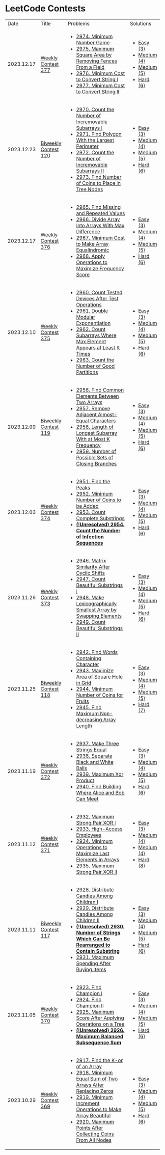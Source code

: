 LeetCode Contests
========

<table>
  <tr>
    <td>Date</td>
    <td>Title</td>
    <td>Problems</td>
    <td>Solutions</td>
  </tr>
  <tr>
    <td>2023.12.17</td>
    <td><a href="https://leetcode.com/contest/weekly-contest-377/">Weekly Contest 377</a></td>
    <td>
        <ul>
            <li><a href="https://leetcode.com/problems/minimum-number-game/">2974. Minimum Number Game</a></li>
            <li><a href="https://leetcode.com/problems/maximum-square-area-by-removing-fences-from-a-field/">2975. Maximum Square Area by Removing Fences From a Field</a></li>
            <li><a href="https://leetcode.com/problems/minimum-cost-to-convert-string-i/">2976. Minimum Cost to Convert String I</a></li>
            <li><a href="https://leetcode.com/problems/minimum-cost-to-convert-string-ii/">2977. Minimum Cost to Convert String II</a></li>
        </ul>
    </td>
    <td>
        <ul>
            <li><a href="src/main/java/com/github/antonfermat/leetcode/contest/weekly377/Solution1.java">Easy (3)</a></li>
            <li><a href="src/main/java/com/github/antonfermat/leetcode/contest/weekly377/Solution2.java">Medium (4)</a></li>
            <li><a href="src/main/java/com/github/antonfermat/leetcode/contest/weekly377/Solution3.java">Medium (5)</a></li>
            <li><a href="src/main/java/com/github/antonfermat/leetcode/contest/weekly377/Solution4.java">Hard (6)</a></li>
        </ul>
    </td>
  </tr>
  <tr>
    <td>2023.12.23</td>
    <td><a href="https://leetcode.com/contest/biweekly-contest-120/">Biweekly Contest 120</a></td>
    <td>
        <ul>
            <li><a href="https://leetcode.com/problems/count-the-number-of-incremovable-subarrays-i/">2970. Count the Number of Incremovable Subarrays I</a></li>
            <li><a href="https://leetcode.com/problems/find-polygon-with-the-largest-perimeter/">2971. Find Polygon With the Largest Perimeter</a></li>
            <li><a href="https://leetcode.com/problems/count-the-number-of-incremovable-subarrays-ii/">2972. Count the Number of Incremovable Subarrays II</a></li>
            <li><a href="https://leetcode.com/problems/find-number-of-coins-to-place-in-tree-nodes/">2973. Find Number of Coins to Place in Tree Nodes</a></li>
        </ul>
    </td>
    <td>
        <ul>
            <li><a href="src/main/java/com/github/antonfermat/leetcode/contest/biweekly120/Solution1.java">Easy (3)</a></li>
            <li><a href="src/main/java/com/github/antonfermat/leetcode/contest/biweekly120/Solution2.java">Medium (4)</a></li>
            <li><a href="src/main/java/com/github/antonfermat/leetcode/contest/biweekly120/Solution3.java">Medium (5)</a></li>
            <li><a href="src/main/java/com/github/antonfermat/leetcode/contest/biweekly120/Solution4.java">Hard (6)</a></li>
        </ul>
    </td>
  </tr>
  <tr>
    <td>2023.12.17</td>
    <td><a href="https://leetcode.com/contest/weekly-contest-376/">Weekly Contest 376</a></td>
    <td>
        <ul>
            <li><a href="https://leetcode.com/problems/find-missing-and-repeated-values/">2965. Find Missing and Repeated Values</a></li>
            <li><a href="https://leetcode.com/problems/divide-array-into-arrays-with-max-difference/">2966. Divide Array Into Arrays With Max Difference</a></li>
            <li><a href="https://leetcode.com/problems/minimum-cost-to-make-array-equalindromic/">2967. Minimum Cost to Make Array Equalindromic</a></li>
            <li><a href="https://leetcode.com/problems/apply-operations-to-maximize-frequency-score/">2968. Apply Operations to Maximize Frequency Score</a></li>
        </ul>
    </td>
    <td>
        <ul>
            <li><a href="src/main/java/com/github/antonfermat/leetcode/contest/weekly376/Solution1.java">Easy (3)</a></li>
            <li><a href="src/main/java/com/github/antonfermat/leetcode/contest/weekly376/Solution2.java">Medium (4)</a></li>
            <li><a href="src/main/java/com/github/antonfermat/leetcode/contest/weekly376/Solution3.java">Medium (5)</a></li>
            <li><a href="src/main/java/com/github/antonfermat/leetcode/contest/weekly376/Solution4.java">Hard (6)</a></li>
        </ul>
    </td>
  </tr>
  <tr>
    <td>2023.12.10</td>
    <td><a href="https://leetcode.com/contest/weekly-contest-375/">Weekly Contest 375</a></td>
    <td>
        <ul>
            <li><a href="https://leetcode.com/problems/count-tested-devices-after-test-operations/">2960. Count Tested Devices After Test Operations</a></li>
            <li><a href="https://leetcode.com/problems/double-modular-exponentiation/">2961. Double Modular Exponentiation</a></li>
            <li><a href="https://leetcode.com/problems/count-subarrays-where-max-element-appears-at-least-k-times/">2962. Count Subarrays Where Max Element Appears at Least K Times</a></li>
            <li><a href="https://leetcode.com/problems/count-the-number-of-good-partitions/">2963. Count the Number of Good Partitions</a></li>
        </ul>
    </td>
    <td>
        <ul>
            <li><a href="src/main/java/com/github/antonfermat/leetcode/contest/weekly375/Solution1.java">Easy (3)</a></li>
            <li><a href="src/main/java/com/github/antonfermat/leetcode/contest/weekly375/Solution2.java">Medium (4)</a></li>
            <li><a href="src/main/java/com/github/antonfermat/leetcode/contest/weekly375/Solution3.java">Medium (5)</a></li>
            <li><a href="src/main/java/com/github/antonfermat/leetcode/contest/weekly375/Solution4.java">Hard (6)</a></li>
        </ul>
    </td>
  </tr>
  <tr>
    <td>2023.12.09</td>
    <td><a href="https://leetcode.com/contest/biweekly-contest-119/">Biweekly Contest 119</a></td>
    <td>
        <ul>
            <li><a href="https://leetcode.com/problems/find-common-elements-between-two-arrays/">2956. Find Common Elements Between Two Arrays</a></li>
            <li><a href="https://leetcode.com/problems/remove-adjacent-almost-equal-characters/">2957. Remove Adjacent Almost-Equal Characters</a></li>
            <li><a href="https://leetcode.com/problems/length-of-longest-subarray-with-at-most-k-frequency/">2958. Length of Longest Subarray With at Most K Frequency</a></li>
            <li><a href="https://leetcode.com/problems/number-of-possible-sets-of-closing-branches/">2959. Number of Possible Sets of Closing Branches</a></li>
        </ul>
    </td>
    <td>
        <ul>
            <li><a href="src/main/java/com/github/antonfermat/leetcode/contest/biweekly119/Solution1.java">Easy (3)</a></li>
            <li><a href="src/main/java/com/github/antonfermat/leetcode/contest/biweekly119/Solution2.java">Medium (4)</a></li>
            <li><a href="src/main/java/com/github/antonfermat/leetcode/contest/biweekly119/Solution3.java">Medium (5)</a></li>
            <li><a href="src/main/java/com/github/antonfermat/leetcode/contest/biweekly119/Solution4.java">Hard (6)</a></li>
        </ul>
    </td>
  </tr>
  <tr>
    <td>2023.12.03</td>
    <td><a href="https://leetcode.com/contest/weekly-contest-374/">Weekly Contest 374</a></td>
    <td>
        <ul>
            <li><a href="https://leetcode.com/problems/find-the-peaks/">2951. Find the Peaks</a></li>
            <li><a href="https://leetcode.com/problems/minimum-number-of-coins-to-be-added/">2952. Minimum Number of Coins to be Added</a></li>
            <li><a href="https://leetcode.com/problems/count-complete-substrings/">2953. Count Complete Substrings</a></li>
            <li><a href="https://leetcode.com/problems/count-the-number-of-infection-sequences/"><b>(!Unresolved) 2954. Count the Number of Infection Sequences</b></a></li>
        </ul>
    </td>
    <td>
        <ul>
            <li><a href="src/main/java/com/github/antonfermat/leetcode/contest/weekly374/Solution1.java">Easy (3)</a></li>
            <li><a href="src/main/java/com/github/antonfermat/leetcode/contest/weekly374/Solution2.java">Medium (4)</a></li>
            <li><a href="src/main/java/com/github/antonfermat/leetcode/contest/weekly374/Solution3.java">Medium (5)</a></li>
            <li><a href="src/main/java/com/github/antonfermat/leetcode/contest/weekly374/Solution4.java">Hard (6)</a></li>
        </ul>
    </td>
  <tr>
    <td>2023.11.26</td>
    <td><a href="https://leetcode.com/contest/weekly-contest-373/">Weekly Contest 373</a></td>
    <td>
        <ul>
            <li><a href="https://leetcode.com/problems/matrix-similarity-after-cyclic-shifts/">2946. Matrix Similarity After Cyclic Shifts</a></li>
            <li><a href="https://leetcode.com/problems/count-beautiful-substrings-i/">2947. Count Beautiful Substrings I</a></li>
            <li><a href="https://leetcode.com/problems/make-lexicographically-smallest-array-by-swapping-elements/">2948. Make Lexicographically Smallest Array by Swapping Elements</a></li>
            <li><a href="https://leetcode.com/problems/count-beautiful-substrings-ii/">2949. Count Beautiful Substrings II</a></li>
        </ul>
    </td>
    <td>
        <ul>
            <li><a href="src/main/java/com/github/antonfermat/leetcode/contest/weekly373/Solution1.java">Easy (3)</a></li>
            <li><a href="src/main/java/com/github/antonfermat/leetcode/contest/weekly373/Solution2.java">Medium (4)</a></li>
            <li><a href="src/main/java/com/github/antonfermat/leetcode/contest/weekly373/Solution3.java">Medium (5)</a></li>
            <li><a href="src/main/java/com/github/antonfermat/leetcode/contest/weekly373/Solution4.java">Hard (6)</a></li>
        </ul>
    </td>
  </tr>
  <tr>
    <td>2023.11.25</td>
    <td><a href="https://leetcode.com/contest/biweekly-contest-118/">Biweekly Contest 118</a></td>
    <td>
        <ul>
            <li><a href="https://leetcode.com/problems/find-words-containing-character/">2942. Find Words Containing Character</a></li>
            <li><a href="https://leetcode.com/problems/maximize-area-of-square-hole-in-grid/">2943. Maximize Area of Square Hole in Grid</a></li>
            <li><a href="https://leetcode.com/problems/minimum-number-of-coins-for-fruits/">2944. Minimum Number of Coins for Fruits</a></li>
            <li><a href="https://leetcode.com/problems/find-maximum-non-decreasing-array-length/">2945. Find Maximum Non-decreasing Array Length</a></li>
        </ul>
    </td>
    <td>
        <ul>
            <li><a href="src/main/java/com/github/antonfermat/leetcode/contest/biweekly118/Solution1.java">Easy (3)</a></li>
            <li><a href="src/main/java/com/github/antonfermat/leetcode/contest/biweekly118/Solution2.java">Medium (4)</a></li>
            <li><a href="src/main/java/com/github/antonfermat/leetcode/contest/biweekly118/Solution3.java">Medium (5)</a></li>
            <li><a href="src/main/java/com/github/antonfermat/leetcode/contest/biweekly118/Solution4.java">Hard (7)</a></li>
        </ul>
    </td>
  </tr>
  <tr>
    <td>2023.11.19</td>
    <td><a href="https://leetcode.com/contest/weekly-contest-372/">Weekly Contest 372</a></td>
    <td>
        <ul>
            <li><a href="https://leetcode.com/problems/make-three-strings-equal/">2937. Make Three Strings Equal</a></li>
            <li><a href="https://leetcode.com/problems/separate-black-and-white-balls/">2938. Separate Black and White Balls</a></li>
            <li><a href="https://leetcode.com/problems/maximum-xor-product/">2939. Maximum Xor Product</a></li>
            <li><a href="https://leetcode.com/problems/find-building-where-alice-and-bob-can-meet/">2940. Find Building Where Alice and Bob Can Meet</a></li>
        </ul>
    </td>
    <td>
        <ul>
            <li><a href="src/main/java/com/github/antonfermat/leetcode/contest/weekly372/Solution1.java">Easy (3)</a></li>
            <li><a href="src/main/java/com/github/antonfermat/leetcode/contest/weekly372/Solution2.java">Medium (4)</a></li>
            <li><a href="src/main/java/com/github/antonfermat/leetcode/contest/weekly372/Solution3.java">Medium (5)</a></li>
            <li><a href="src/main/java/com/github/antonfermat/leetcode/contest/weekly372/Solution4.java">Hard (6)</a></li>
        </ul>
    </td>
  </tr>
  <tr>
    <td>2023.11.12</td>
    <td><a href="https://leetcode.com/contest/weekly-contest-371/">Weekly Contest 371</a></td>
    <td>
        <ul>
            <li><a href="https://leetcode.com/problems/maximum-strong-pair-xor-i/">2932. Maximum Strong Pair XOR I</a></li>
            <li><a href="https://leetcode.com/problems/high-access-employees/">2933. High-Access Employees</a></li>
            <li><a href="https://leetcode.com/problems/minimum-operations-to-maximize-last-elements-in-arrays/">2934. Minimum Operations to Maximize Last Elements in Arrays</a></li>
            <li><a href="https://leetcode.com/problems/maximum-strong-pair-xor-ii/">2935. Maximum Strong Pair XOR II</a></li>
        </ul>
    </td>
    <td>
        <ul>
            <li><a href="src/main/java/com/github/antonfermat/leetcode/contest/weekly371/Solution1.java">Easy (3)</a></li>
            <li><a href="src/main/java/com/github/antonfermat/leetcode/contest/weekly371/Solution2.java">Medium (4)</a></li>
            <li><a href="src/main/java/com/github/antonfermat/leetcode/contest/weekly371/Solution3.java">Medium (4)</a></li>
            <li><a href="src/main/java/com/github/antonfermat/leetcode/contest/weekly371/Solution4.java">Hard (8)</a></li>
        </ul>
    </td>
  </tr>
  <tr>
    <td>2023.11.11</td>
    <td><a href="https://leetcode.com/contest/biweekly-contest-117/">Biweekly Contest 117</a></td>
    <td>
        <ul>
            <li><a href="https://leetcode.com/problems/distribute-candies-among-children-i/">2928. Distribute Candies Among Children I</a></li>
            <li><a href="https://leetcode.com/problems/distribute-candies-among-children-ii/">2929. Distribute Candies Among Children II</a></li>
            <li><a href="https://leetcode.com/problems/number-of-strings-which-can-be-rearranged-to-contain-substring/"><b>(!Unresolved) 2930. Number of Strings Which Can Be Rearranged to Contain Substring</b></a></li>
            <li><a href="https://leetcode.com/problems/maximum-spending-after-buying-items/">2931. Maximum Spending After Buying Items</a></li>
        </ul>
    </td>
    <td>
        <ul>
            <li><a href="src/main/java/com/github/antonfermat/leetcode/contest/biweekly117/Solution1.java">Easy (3)</a></li>
            <li><a href="src/main/java/com/github/antonfermat/leetcode/contest/biweekly117/Solution2.java">Medium (4)</a></li>
            <li><a href="src/main/java/com/github/antonfermat/leetcode/contest/biweekly117/Solution3.java">Medium (5)</a></li>
            <li><a href="src/main/java/com/github/antonfermat/leetcode/contest/biweekly117/Solution4.java">Hard (6)</a></li>
        </ul>
    </td>
  </tr>
  <tr>
    <td>2023.11.05</td>
    <td><a href="https://leetcode.com/contest/weekly-contest-370/">Weekly Contest 370</a></td>
    <td>
        <ul>
            <li><a href="https://leetcode.com/problems/find-champion-i/">2923. Find Champion I</a></li>
            <li><a href="https://leetcode.com/problems/find-champion-ii/">2924. Find Champion II</a></li>
            <li><a href="https://leetcode.com/problems/maximum-score-after-applying-operations-on-a-tree/">2925. Maximum Score After Applying Operations on a Tree</a></li>
            <li><a href="https://leetcode.com/problems/maximum-balanced-subsequence-sum/"><b>(!Unresolved) 2926. Maximum Balanced Subsequence Sum</b></a></li>
        </ul>
    </td>
    <td>
        <ul>
            <li><a href="src/main/java/com/github/antonfermat/leetcode/contest/weekly370/Solution1.java">Easy (3)</a></li>
            <li><a href="src/main/java/com/github/antonfermat/leetcode/contest/weekly370/Solution2.java">Medium (4)</a></li>
            <li><a href="src/main/java/com/github/antonfermat/leetcode/contest/weekly370/Solution3.java">Medium (5)</a></li>
            <li><a href="src/main/java/com/github/antonfermat/leetcode/contest/weekly370/Solution4.java">Hard (6)</a></li>
        </ul>
    </td>
  </tr>
  <tr>
    <td>2023.10.29</td>
    <td><a href="https://leetcode.com/contest/weekly-contest-369/">Weekly Contest 369</a></td>
    <td>
        <ul>
            <li><a href="https://leetcode.com/problems/find-the-k-or-of-an-array/">2917. Find the K-or of an Array</a></li>
            <li><a href="https://leetcode.com/problems/minimum-equal-sum-of-two-arrays-after-replacing-zeros/">2918. Minimum Equal Sum of Two Arrays After Replacing Zeros</a></li>
            <li><a href="https://leetcode.com/problems/minimum-increment-operations-to-make-array-beautiful/">2919. Minimum Increment Operations to Make Array Beautiful</a></li>
            <li><a href="https://leetcode.com/problems/maximum-points-after-collecting-coins-from-all-nodes/">2920. Maximum Points After Collecting Coins From All Nodes</a></li>
        </ul>
    </td>
    <td>
        <ul>
            <li><a href="src/main/java/com/github/antonfermat/leetcode/contest/weekly369/Solution1.java">Easy (3)</a></li>
            <li><a href="src/main/java/com/github/antonfermat/leetcode/contest/weekly369/Solution2.java">Medium (4)</a></li>
            <li><a href="src/main/java/com/github/antonfermat/leetcode/contest/weekly369/Solution3.java">Medium (5)</a></li>
            <li><a href="src/main/java/com/github/antonfermat/leetcode/contest/weekly369/Solution4.java">Hard (6)</a></li>
        </ul>
    </td>
  </tr>
</table>